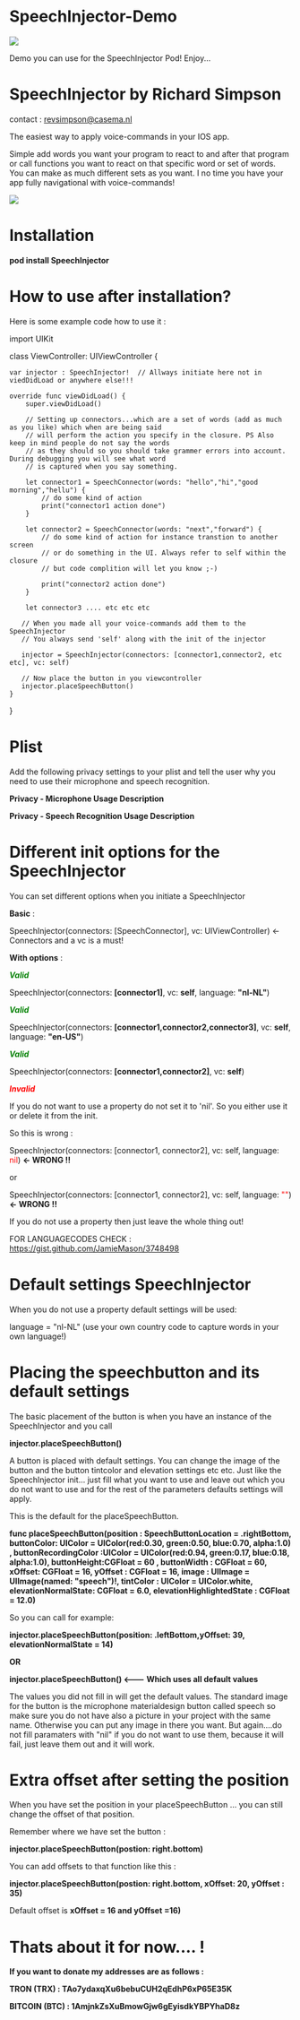 # SpeechInjector-Demo


![](SpeechInjector.png)

Demo you can use for the SpeechInjector Pod! Enjoy...

# SpeechInjector by Richard Simpson 
contact : revsimpson@casema.nl

The easiest way to apply voice-commands in your IOS app.

Simple add words you want your program to react to and after that program or call functions you want to react on that specific word or set of words. You can make as much different sets as you want. I no time you have your app fully navigational with voice-commands!



![](Dec-30-2018%2022-09-45.gif)

# Installation


<B>pod install SpeechInjector</B>


# How to use after installation?

Here is some example code how to use it :

import UIKit

class ViewController: UIViewController {

    var injector : SpeechInjector!  // Allways initiate here not in viedDidLoad or anywhere else!!!
    
    override func viewDidLoad() {
        super.viewDidLoad()
        
        // Setting up connectors...which are a set of words (add as much as you like) which when are being said
        // will perform the action you specify in the closure. PS Also keep in mind people do not say the words
        // as they should so you should take grammer errors into account. During debugging you will see what word
        // is captured when you say something.
        
        let connector1 = SpeechConnector(words: "hello","hi","good morning","hellu") {
            // do some kind of action
            print("connector1 action done") 
        }
        
        let connector2 = SpeechConnector(words: "next","forward") {
            // do some kind of action for instance transtion to another screen
            // or do something in the UI. Always refer to self within the closure
            // but code complition will let you know ;-)
            
            print("connector2 action done") 
        }
        
        let connector3 .... etc etc etc
 
       // When you made all your voice-commands add them to the SpeechInjector
       // You always send 'self' along with the init of the injector
       
       injector = SpeechInjector(connectors: [connector1,connector2, etc etc], vc: self)
       
       // Now place the button in you viewcontroller
       injector.placeSpeechButton()
    }
}

# Plist

Add the following privacy settings to your plist and tell the user why you need to use their microphone and speech recognition.

<B>Privacy - Microphone Usage Description</B>

<B>Privacy - Speech Recognition Usage Description</B>



# Different init options for the SpeechInjector

You can set different options when you initiate a SpeechInjector 

<B>Basic</B> :

SpeechInjector(connectors: [SpeechConnector], vc: UIViewController) <- Connectors and a vc is a must!

 
<B>With options</B> :

<B><i><font color="green">Valid</font></i></B>

SpeechInjector(connectors: <B>[connector1]</B>, vc: <B>self</B>, language: <B>"nl-NL"</B>)

<B><i><font color="green">Valid</font></i></B>

SpeechInjector(connectors: <B>[connector1,connector2,connector3]</B>, vc: <B>self</B>, language: <B>"en-US"</B>)

<B><i><font color="green">Valid</font></i></B>

SpeechInjector(connectors: <B>[connector1,connector2]</B>, vc: <B>self</B>)


<B><i><font color="red">Invalid</font></i></B>

If you do not want to use a property do not set it to 'nil'. So you either use it or delete it from the init.

So this is wrong : 

SpeechInjector(connectors: [connector1, connector2], vc: self, language: <font color="red">nil</font>) <B><- WRONG !!</B>


or


SpeechInjector(connectors: [connector1, connector2], vc: self, language: <font color="red">""</font>) <B><- WRONG !!</B>


If you do not use a property then just leave the whole thing out!

FOR LANGUAGECODES CHECK : https://gist.github.com/JamieMason/3748498




# Default settings SpeechInjector


When you do not use a property default settings will be used:

language = "nl-NL"  (use your own country code to capture words in your own language!)




# Placing the speechbutton and its default settings

The basic placement of the button is when you have an instance of the SpeechInjector and you call

<B>injector.placeSpeechButton()</B>  

A button is placed with default settings. You can change the image of the button and the button tintcolor and elevation settings etc etc.
Just like the SpeechInjector init... just fill what you want to use and leave out which you do not want to use and for the rest of the parameters defaults settings will apply.


This is the default for the placeSpeechButton.


<B>func placeSpeechButton(position : SpeechButtonLocation = .rightBottom,
                                  buttonColor: UIColor = UIColor(red:0.30, green:0.50, blue:0.70, alpha:1.0) ,
                                  buttonRecordingColor :UIColor = UIColor(red:0.94, green:0.17, blue:0.18, alpha:1.0),
                                  buttonHeight:CGFloat = 60 ,
                                  buttonWidth : CGFloat = 60,
                                  xOffset: CGFloat = 16,
                                  yOffset : CGFloat = 16,
                                  image : UIImage = UIImage(named: "speech")!,
                                  tintColor : UIColor = UIColor.white, elevationNormalState: CGFloat = 6.0,
                                  elevationHighlightedState : CGFloat =  12.0)</B>

So you can call for example: <B> 
    
injector.placeSpeechButton(position: .leftBottom,yOffset: 39, elevationNormalState = 14)


OR


injector.placeSpeechButton()   <--- Which uses all default values

</B>

The values you did not fill in will get the default values. 
The standard image for the button is the microphone materialdesign button called speech so make sure you do not have also a picture in your project with the same name. Otherwise you can put any image in there you want.
But again....do not fill paramaters with "nil" if you do not want to use them, because it will fail, just leave them out and it will work.



# Extra offset after setting the position


When you have set the position in your placeSpeechButton ... you can still change the offset of that position.

Remember where we have set the button : 

<B>injector.placeSpeechButton(postion: right.bottom)</B>

You can add offsets to that function like this :

<B>injector.placeSpeechButton(postion: right.bottom, xOffset: 20, yOffset : 35)</B>

Default offset is <B>xOffset = 16 and yOffset =16)
    
  
# Thats about it for now.... ! 


If you want to donate my addresses are as follows :

<B>TRON (TRX) : TAo7ydaxqXu6bebuCUH2qEdhP6xP65E35K</B>

<B>BITCOIN (BTC) : 1AmjnkZsXuBmowGjw6gEyisdkYBPYhaD8z</B>
